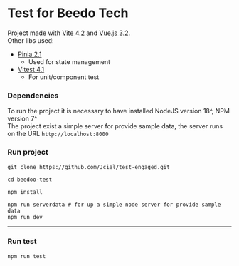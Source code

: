 # Test for Beedo Tech

Project made with [Vite 4.2](https://vitejs.dev) and [Vue.js 3.2](https://vuejs.org).  
Other libs used:
* [Pinia 2.1](https://pinia.vuejs.org)
   * Used for state management
* [Vitest 4.1](https://vitest.dev)
   * For unit/component test


### Dependencies
To run the project it is necessary to have installed NodeJS version 18^, NPM version 7^    
The project exist a simple server for provide sample data,  the server runs on the URL ``http://localhost:8000``

### Run project
```shell  
git clone https://github.com/Jciel/test-engaged.git

cd beedoo-test

npm install

npm run serverdata # for up a simple node server for provide sample data
npm run dev
```
---


### Run test
```shell  
npm run test
```
